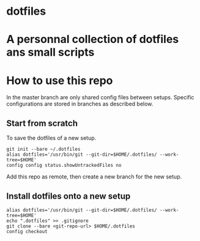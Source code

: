 # dotfiles
# A personnal collection of dotfiles ans small scripts

# How to use this repo
In the master branch are only shared config files between setups. 
Specific configurations are stored in branches as described below.

## Start from scratch
To save the dotfiles of a new setup.

```
git init --bare ~/.dotfiles
alias dotfiles='/usr/bin/git --git-dir=$HOME/.dotfiles/ --work-tree=$HOME'
config config status.showUntrackedFiles no
```
Add this repo as remote, then create a new branch for the new setup.

## Install dotfiles onto a new setup

```
alias dotfiles='/usr/bin/git --git-dir=$HOME/.dotfiles/ --work-tree=$HOME'
echo ".dotfiles" >> .gitignore
git clone --bare <git-repo-url> $HOME/.dotfiles
config checkout
```

